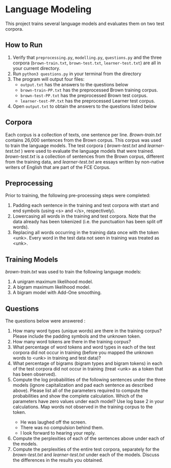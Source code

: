 # Language Modeling

This project trains several language models and evaluates them on two test corpora. 

## How to Run

1. Verify that ``preprocessing.py``, ``modelling.py``, ``questions.py`` and the three corpora (``brown-train.txt``, ``brown-test.txt``, ``learner-test.txt``) are all in your current directory.
2. Run ``python3 questions.py`` in your terminal from the directory
3. The program will output four files:
    * ``output.txt`` has the answers to the questions below
    * ``brown-train-PP.txt`` has the preprocessed Brown training corpus.
    * ``brown-test-PP.txt`` has the preprocessed Brown test corpus.
    * ``learner-test-PP.txt`` has the preprocessed Learner test corpus.
4. Open ``output.txt`` to obtain the answers to the questions listed below

## Corpora
Each corpus is a collection of texts, one sentence per line. _Brown-train.txt_ contains 26,000 sentences from the Brown corpus. This corpus was used to train the language models. The test corpora ( _brown-test.txt_ and _learner-test.txt_ ) were used to evaluate the language models that were trained. _brown-test.txt_ is a collection of sentences from the Brown corpus, different from the training data, and _learner-test.txt_ are essays written by non-native writers of English that are part of the FCE Corpus.


## Preprocessing

Prior to training, the following pre-processing steps were completed:

1. Padding each sentence in the training and test corpora with start and end symbols (using \<s> and \<\/s>, respectively).
2. Lowercasing all words in the training and test corpora. Note that the data already has been tokenized (i.e. the punctuation has been split off words).
3. Replacing all words occurring in the training data once with the token \<unk>. Every word in the test data not seen in training was treated as \<unk>.

## Training Models

_brown-train.txt_ was used to train the following language models:
1. A unigram maximum likelihood model.
2. A bigram maximum likelihood model.
3. A bigram model with Add-One smoothing.

## Questions

The questions below were answered :

1. How many word types (unique words) are there in the training corpus? Please include the padding symbols and the unknown token.
2. How many word tokens are there in the training corpus?
3. What percentage of word tokens and word types in each of the test corpora did not occur in training (before you mapped the unknown words to \<unk> in training and test data)?
4. What percentage of bigrams (bigram types and bigram tokens) in each of the test corpora did not occur in training (treat \<unk> as a token that has been observed).
5. Compute the log probabilities of the following sentences under the three models (ignore capitalization and pad each sentence as described above). 
Please list all of the parameters required to compute the probabilities and show the complete calculation.
Which of the parameters have zero values under each model? Use log base 2 in your
calculations. Map words not observed in the training corpus to the <unk> token.
    - He was laughed off the screen.
    - There was no compulsion behind them.
    - I look forward to hearing your reply.
6. Compute the perplexities of each of the sentences above under each of the models.
7. Compute the perplexities of the entire test corpora, separately for the _brown-test.txt_
and _learner-test.txt_ under each of the models. Discuss the differences in the results you
obtained.
